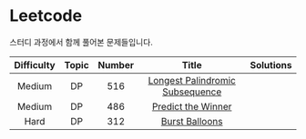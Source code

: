 # Leetcode
스터디 과정에서 함께 풀어본 문제들입니다.

| Difficulty | Topic | Number | Title | Solutions |
|:-----: |:-------:|:------:|:--------:| ---- |
| Medium | DP | 516 | [Longest Palindromic Subsequence](https://leetcode.com/problems/longest-palindromic-subsequence/)|  |
| Medium | DP | 486 | [Predict the Winner](https://leetcode.com/problems/predict-the-winner/) |  |
| Hard | DP | 312 | [Burst Balloons](https://leetcode.com/problems/burst-balloons/) |  |
